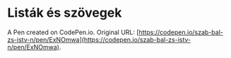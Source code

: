 # Listák és szövegek

A Pen created on CodePen.io. Original URL: [https://codepen.io/szab-bal-zs-istv-n/pen/ExNOmwa](https://codepen.io/szab-bal-zs-istv-n/pen/ExNOmwa).


